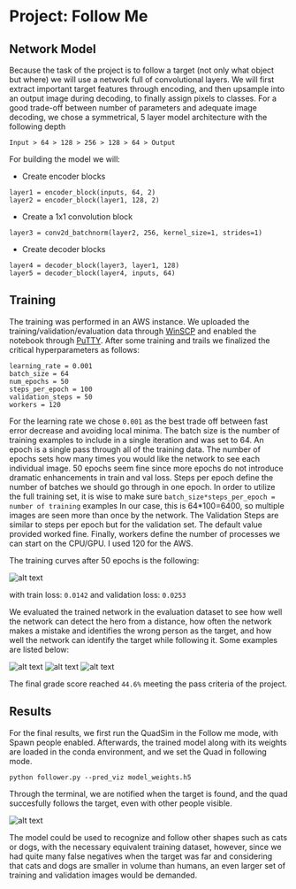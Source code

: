 # Project: Follow Me

[//]: # (Image References)

[image1]: ./misc/output_19_99.png
[image2]: ./misc/output_26_0.png
[image3]: ./misc/output_27_0.png
[image4]: ./misc/output_28_0.png
[image5]: ./misc/follow_me.jpg

## Network Model

Because the task of the project is to follow a target (not only what object but where) we will use a network full of convolutional layers. We will first extract important target features through encoding, and then upsample into an output image during decoding, to finally assign pixels to classes.
For a good trade-off between number of parameters and adequate image decoding, we chose a symmetrical, 5 layer model architecture with the following depth
```
Input > 64 > 128 > 256 > 128 > 64 > Output
```

For building the model we will:

  * Create encoder blocks
  ```
  layer1 = encoder_block(inputs, 64, 2)
  layer2 = encoder_block(layer1, 128, 2)
  ````
  * Create a 1x1 convolution block
  
  ````
  layer3 = conv2d_batchnorm(layer2, 256, kernel_size=1, strides=1)
  ````
  * Create decoder blocks
 
  ````
  layer4 = decoder_block(layer3, layer1, 128)
  layer5 = decoder_block(layer4, inputs, 64)
  ````
  

## Training

The training was performed in an AWS instance. We uploaded the training/validation/evaluation data through [WinSCP](https://winscp.net/eng/index.php) and enabled the notebook through [PuTTY](https://www.putty.org/).
After some training and trails we finalized the critical hyperparameters as follows:

```
learning_rate = 0.001
batch_size = 64
num_epochs = 50
steps_per_epoch = 100
validation_steps = 50
workers = 120
```
For the learning rate we chose `0.001` as the best trade off between fast error decrease and avoiding local minima.
The batch size is the number of training examples to include in a single iteration and was set to 64.
An epoch is a single pass through all of the training data. The number of epochs sets how many times you would like the network to see each individual image. 50 epochs seem fine since more epochs do not introduce dramatic enhancements in train and val loss.
Steps per epoch define the number of batches we should go through in one epoch. In order to utilize the full training set, it is wise to make sure ``batch_size*steps_per_epoch = number of training`` examples In our case, this is 64*100=6400, so multiple images are seen more than once by the network.
The Validation Steps are similar to steps per epoch but for the validation set. The default value provided worked fine.
Finally, workers define the number of processes we can start on the CPU/GPU. I used 120 for the AWS.

The training curves after 50 epochs is the following:

![alt text][image1]

with train loss: `0.0142` and validation loss: `0.0253`

We evaluated the trained network in the evaluation dataset to see how well the network can detect the hero from a distance, how often the network makes a mistake and identifies the wrong person as the target, and how well the network can identify the target while following it.
Some examples are listed below:

![alt text][image2]
![alt text][image3]
![alt text][image4]

The final grade score reached ``44.6%`` meeting the pass criteria of the project.

## Results 
For the final results, we first run the QuadSim in the Follow me mode, with Spawn people enabled.
Afterwards, the trained model along with its weights are loaded in the conda environment, and we set the Quad in following mode.
````
python follower.py --pred_viz model_weights.h5
````
Through the terminal, we are notified when the target is found, and the quad succesfully follows the target, even with other people visible. 


![alt text][image5]


The model could be used to recognize and follow other shapes such as cats or dogs, with the necessary equivalent training dataset, however, since we had quite many false negatives when the target was far and considering that cats and dogs are smaller in volume than humans, an even larger set of training and validation images would be demanded. 





